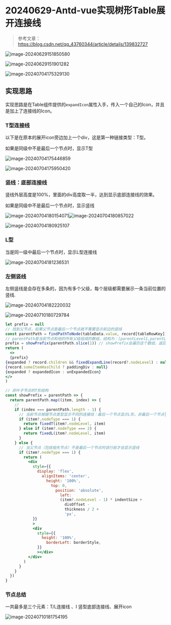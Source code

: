# 20240629-Antd-vue实现树形Table展开连接线

> 参考文章：https://blog.csdn.net/qq_43760344/article/details/139832727

![image-20240629151850580](https://s2.loli.net/2024/06/29/4365QICoRJlgsWj.png)

![image-20240629151901282](https://s2.loli.net/2024/06/29/FV5CXcu8BPM1aHR.png)

![image-20240704175329130](https://s2.loli.net/2024/07/04/YLHm3FqsG6Mkph2.png)

## 实现思路

实现思路是在Table组件提供的`expandIcon`属性入手，传入一个自己的Icon，并且是加上了连接线的Icon。

### T型连接线

以下是在原本的展开icon旁边加上一个div，这是第一种链接类型：T型。

如果是同级中不是最后一个节点时，显示T型

![image-20240704175446859](https://s2.loli.net/2024/07/04/7Z4cP85lSQ9XGC3.png)

![image-20240704175950420](https://s2.loli.net/2024/07/04/PLi7gEtO8s3ov2z.png)

### 竖线：底部连接线

竖线外层高度是100%，里面的div高度取一半，达到显示底部连接线的效果。

如果是同级中不是最后一个节点时，显示竖线



![image-20240704180154071](https://s2.loli.net/2024/07/04/pPwFNbyCv3lAIcx.png)![image-20240704180857022](https://s2.loli.net/2024/07/04/u5HKnWoacMlLhVS.png)

![image-20240704180925107](https://s2.loli.net/2024/07/04/CVSMByl5PXud81x.png)

### L型

当是同一级中最后一个节点时，显示L型连接线

![image-20240704181236531](https://s2.loli.net/2024/07/04/tELQfbzWKqBMlVa.png)

### 左侧竖线

左侧竖线是会存在多条的，因为有多个父级，每个层级都需要展示一条当前位置的竖线.

![image-20240704182220032](C:\Users\WuShiLi\AppData\Roaming\Typora\typora-user-images\image-20240704182220032.png)

![image-20240710180729784](https://s2.loli.net/2024/07/10/N3lEQAzma4L6epg.png)

```jsx
let prefix = null
// 找到父节点，如果父节点是最后一个节点就不需要显示前边的竖线
const parentPath = findPathToNode(tableData.value, record[tableRowKey])
// parentPath是当前节点和他的所有父级组成的数组，结构为：[parentLevel1,parentLevel2,...,currentNode]
prefix = showPrefix(parentPath.slice(1)) // showPrefix会遍历这个数组，返回多个连接线节点，比如：[|,|,L]或者[|,|,├]
return (
  <>
  {prefix}
{expanded ? record.children && fixedExpandLine(record?.nodeLevel) : null}
{record.someItemHasChild ? paddingDiv : null}
{expanded ? expandedIcon : unExpandedIcon}
</>
)
```



```jsx
// 非叶子节点的T形结构
const showPrefix = parentPath => {
  return parentPath.map((item, index) => {
    // 
    if (index === parentPath.length - 1) {
      // 当前节点根据节点类型显示不同的连接线：最后一个节点显示L形，非最后一个节点├形
      if (item?.nodeType === 1) {
        return fixedT(item?.nodeLevel, item)
      } else if (item?.nodeType === 2) {
        return fixedL(item?.nodeLevel, item)
      }
    } else {
      // 当父节点（包括祖先节点）不是最后一个节点时该行前才会显示竖线
      if (item?.nodeType === 1) {
        return (
          <div
            style={{
              display: 'flex',
                alignItems: 'center',
                  height: '100%',
                    top: 0,
                      position: 'absolute',
                        left:
                        (item?.nodeLevel - 1) * indentSize +
                          disOffset -
                          thickness / 2 +
                          'px',
            }}
            >
            <div
              style={{
                height: '100%',
                  borderLeft: borderStyle,
              }}
              ></div>
          </div>
        )
      }
    }
  })
}
```



### 节点总结

一共最多是三个元素：T/L连接线 、I 竖型底部连接线、展开icon 



![image-20240710181754195](https://s2.loli.net/2024/07/10/TpBLgRGtrqkuneS.png)